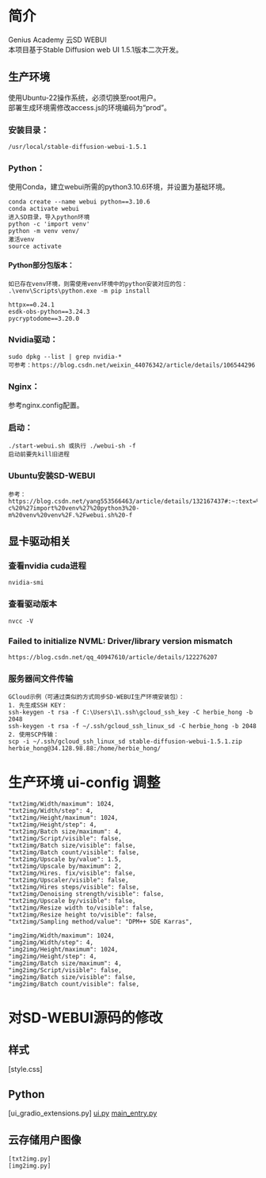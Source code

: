 # 简介
Genius Academy 云SD WEBUI<br>
本项目基于Stable Diffusion web UI 1.5.1版本二次开发。


## 生产环境
使用Ubuntu-22操作系统，必须切换至root用户。    
部署生成环境需修改access.js的环境编码为“prod”。  
### 安装目录：
```
/usr/local/stable-diffusion-webui-1.5.1  
```
### Python：
使用Conda，建立webui所需的python3.10.6环境，并设置为基础环境。  
```
conda create --name webui python==3.10.6
conda activate webui
进入SD目录，导入python环境
python -c 'import venv'
python -m venv venv/
激活venv
source activate
```
#### Python部分包版本：
```
如已存在venv环境，则需使用venv环境中的python安装对应的包：
.\venv\Scripts\python.exe -m pip install

httpx==0.24.1
esdk-obs-python==3.24.3
pycryptodome==3.20.0

```
### Nvidia驱动：
```
sudo dpkg --list | grep nvidia-*  
可参考：https://blog.csdn.net/weixin_44076342/article/details/106544296  
```
### Nginx：
参考nginx.config配置。  
### 启动：
```
./start-webui.sh 或执行 ./webui-sh -f
启动前要先kill旧进程
```
### Ubuntu安装SD-WEBUI
```
参考：https://blog.csdn.net/yang553566463/article/details/132167437#:~:text=%E9%94%99%E8%AF%AF%201%E3%80%81This%20script%20must%20not%20be%20launched%20as,-c%20%27import%20venv%27%20python3%20-m%20venv%20venv%2F.%2Fwebui.sh%20-f
```

## 显卡驱动相关
### 查看nvidia cuda进程
```
nvidia-smi
```
### 查看驱动版本
```
nvcc -V
```
### Failed to initialize NVML: Driver/library version mismatch
```agsl
https://blog.csdn.net/qq_40947610/article/details/122276207
```

### 服务器间文件传输
```
GCloud示例（可通过类似的方式同步SD-WEBUI生产环境安装包）：
1. 先生成SSH KEY：
ssh-keygen -t rsa -f C:\Users\1\.ssh\gcloud_ssh_key -C herbie_hong -b 2048
ssh-keygen -t rsa -f ~/.ssh/gcloud_ssh_linux_sd -C herbie_hong -b 2048
2. 使用SCP传输：
scp -i ~/.ssh/gcloud_ssh_linux_sd stable-diffusion-webui-1.5.1.zip herbie_hong@34.128.98.88:/home/herbie_hong/
```

# 生产环境 ui-config 调整
```
"txt2img/Width/maximum": 1024,
"txt2img/Width/step": 4,
"txt2img/Height/maximum": 1024,
"txt2img/Height/step": 4,
"txt2img/Batch size/maximum": 4,
"txt2img/Script/visible": false,
"txt2img/Batch size/visible": false,
"txt2img/Batch count/visible": false,
"txt2img/Upscale by/value": 1.5,
"txt2img/Upscale by/maximum": 2,
"txt2img/Hires. fix/visible": false,
"txt2img/Upscaler/visible": false,
"txt2img/Hires steps/visible": false,
"txt2img/Denoising strength/visible": false,
"txt2img/Upscale by/visible": false,
"txt2img/Resize width to/visible": false,
"txt2img/Resize height to/visible": false,
"txt2img/Sampling method/value": "DPM++ SDE Karras",

"img2img/Width/maximum": 1024,
"img2img/Width/step": 4,
"img2img/Height/maximum": 1024,
"img2img/Height/step": 4,
"img2img/Batch size/maximum": 4,
"img2img/Script/visible": false,
"img2img/Batch size/visible": false,
"img2img/Batch count/visible": false,
```

# 对SD-WEBUI源码的修改
## 样式 
[style.css]
## Python
[ui_gradio_extensions.py]
[ui.py](..%2Fmodules%2Fui.py)
[main_entry.py](..%2Fmodules_forge%2Fmain_entry.py)

## 云存储用户图像
```
[txt2img.py]
[img2img.py]


```
